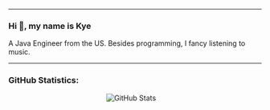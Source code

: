 ****

### Hi 👋, my name is Kye

A Java Engineer from the US. Besides programming, I fancy listening to music.

****

### GitHub Statistics:
<div align="center">
    <img alt="GitHub Stats" src="https://github-readme-stats.vercel.app/api/?username=kyematzen&show_icons=true&bg_color=30,e96443,904e95&title_color=fff&text_color=fff" />
    &nbsp;&nbsp;&nbsp;
</div>
